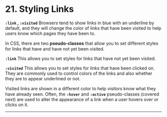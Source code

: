 # 21. Styling Links

**`:link` , `:visited`**
Browsers tend to show links in blue with an underline by default, and they will change the color of links that have been visited to help users know which pages they have been to.

In CSS, there are two **pseudo-classes** that allow you to set diﬀerent styles for links that have and have not yet been visited.

**`:link`**
This allows you to set styles for links that have not yet been visited.

**`:visited`**
This allows you to set styles for links that have been clicked on. They are commonly used to control colors of the links and also whether they are to appear underlined or not.

Visited links are shown in a diﬀerent color to help visitors know what they have already seen.
Often, the **`:hover`** and **`:active`** pseudo-classes (covered next) are used to alter the appearance of a link when a user hovers over or clicks on it.

---

